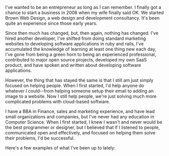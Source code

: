 I've wanted to be an entrepreneur as long as I can remember.  I finally
got a chance to start a business in 2008 when my wife finally said OK.
We started Brown Web Design, a web design and development consultancy.
It's been quite an experience since those early years. 

Since then much has changed, but, then again, nothing has changed. I've
hired another developer, I've shifted from doing standard marketing
websites to developing software applications in ruby and rails, I've
accumulated the knowledge of learning at least one thing new each day,
I've gone from being a green horn to being an experienced professional,
contributed to major open source projects, developed my own SaaS
product, and have spoken and written about developing software
applications. 

However, the thing that has stayed the same is that I still am just
simply focused on helping people. When I first started, I'd help anyone
do whatever I could--from helping someone setup their email to adding an
image to a website.  Now I still help people, we're just solving much
more complicated problems with cloud-based software.

I have a BBA in Finance, sales and marketing experience, and have lead
small organizations and companies, but I've never had any education in
Computer Science.  When I first started, I knew I wasn't and never would
be the best programmer or designer, but I believed that if I listened to
people, communicated open and effectively, and focused on helping them
solve their problems, I'd be successful. 

Here's a few examples of what I've been up to lately:

